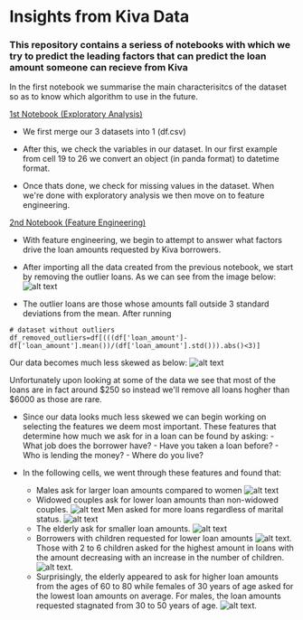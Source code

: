 # Insights from Kiva Data

### This repository contains a seriess of notebooks with which we try to predict the leading factors that can predict the loan amount someone can recieve from Kiva

In the first notebook we summarise the main characterisitcs of the dataset so as to know which algorithm to use in the future.

[1st Notebook (Exploratory Analysis)](exploratory_analysis.ipynb)

- We first merge our 3 datasets into 1 (df.csv)

- After this, we check the variables in our dataset. In our first example from cell 19 to 26 we convert an object (in panda format) to datetime format.

- Once thats done, we check for missing values in the dataset. When we're done with exploratory analysis we then move on to feature engineering.


[2nd Notebook (Feature Engineering)](exploratory_analysis.ipynb)

- With feature engineering, we begin to attempt to answer what factors drive the loan amounts requested by Kiva borrowers.

- After importing all the data created from the previous notebook, we start by removing the outlier loans. As we can see from the image below:
![alt text](https://github.com/anthonymiyoro/kivaData/blob/master/photos/pic1.png "pic 1")

- The outlier loans are those whose amounts fall outside 3 standard deviations from the mean. After running 
```
# dataset without outliers
df_removed_outliers=df[(((df['loan_amount']-df['loan_amount'].mean())/(df['loan_amount'].std())).abs()<3)] 

```
Our data becomes much less skewed as below:
![alt text](https://github.com/anthonymiyoro/kivaData/blob/master/photos/pic2.png "Data Skewness")

Unfortunately upon looking at some of the data we see that most of the loans are in fact around $250 so instead we'll remove all loans hogher than $6000 as those are rare. 

- Since our data looks much less skewed we can begin working on selecting the features we deem most important. These features that determine how much we ask for in a loan can be found by asking:
			- What job does the borrower have?
			- Have you taken a loan before?
			- Who is lending the money?
			- Where do you live?

- In the following cells, we went through these features and found that:

	- Males ask for larger loan amounts compared to women
	![alt text](https://github.com/anthonymiyoro/kivaData/blob/master/photos/pic3.png "Gender Loan amounts")
	- Widowed couples ask for lower loan amounts than non-widowed couples.
	![alt text](https://github.com/anthonymiyoro/kivaData/blob/master/photos/pic4.png "Marital Status")
	Men asked for more loans regardless of marital status.
	![alt text](https://github.com/anthonymiyoro/kivaData/blob/master/photos/pic9.png "Marital Status 2")
	- The elderly ask for smaller loan amounts.
	![alt text](https://github.com/anthonymiyoro/kivaData/blob/master/photos/pic5.png "Elderly Loan amounts")
	- Borrowers with children requested for lower loan amounts
	![alt text](https://github.com/anthonymiyoro/kivaData/blob/master/photos/pic6.png "Children Loan amounts").
	Those with 2 to 6 children asked for the highest amount in loans with the amount decreasing with an increase in the number of children.
	![alt text](https://github.com/anthonymiyoro/kivaData/blob/master/photos/pic10.png "Children Loan amounts2").
	- Surprisingly, the elderly appeared to ask for higher loan amounts from the ages of 60 to 80 while females of 30 years of age asked for the lowest loan amounts on average. For males, the loan amounts requested stagnated from 30 to 50 years of age.
	![alt text](https://github.com/anthonymiyoro/kivaData/blob/master/photos/pic10.png "Loan amounts requested by age").






